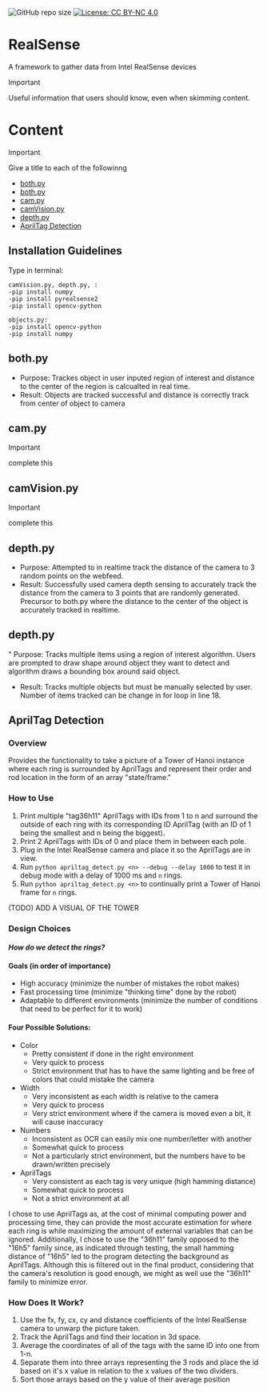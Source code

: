 ![GitHub repo size](https://img.shields.io/github/repo-size/CALHCI/RealSense)
[![License: CC BY-NC 4.0](https://img.shields.io/badge/License-CC%20BY--NC%204.0-lightgrey.svg)](https://creativecommons.org/licenses/by-nc/4.0/)

# RealSense
A framework to gather data from Intel RealSense devices
>[!IMPORTANT] 
> Useful information that users should know, even when skimming content.


# Content
> [!IMPORTANT]
> Give a title to each of the followinng

- [both.py](#Installation-Guidelines)
- [both.py](#both.py)
- [cam.py](#cam.py)
- [camVision.py](#camVision.py)
- [depth.py](#depth.py)
- [AprilTag Detection](#AprilTag-Detection)

## Installation Guidelines 

Type in terminal:
```
camVision.py, depth.py, :
-pip install numpy
-pip install pyrealsense2
-pip install opencv-python

objects.py:
-pip install opencv-python
-pip install numpy
```

## both.py
* Purpose: Trackes object in user inputed region of interest and distance to the center of the region is calcualted in 
real time.
* Result: Objects are tracked successful and distance is correctly track from center of object to camera

## cam.py

> [!IMPORTANT]
> complete this

## camVision.py

> [!IMPORTANT]
> complete this

## depth.py

* Purpose: Attempted to in realtime track the distance of the camera to 3 random points on the webfeed.
* Result: Successfully used camera depth sensing to accurately track the distance from the camera
to 3 points that are randomly generated. Precursor to both.py where the distance to the center
of the object is accurately tracked in realtime.

## depth.py

" Purpose: Tracks multiple items using a region of interest algorithm. Users are prompted to draw
shape around object they want to detect and algorithm draws a bounding box around said object.
* Result: Tracks multiple objects but must be manually selected by user. Number of items tracked can 
be change in for loop in line 18.

## AprilTag Detection
### Overview
Provides the functionality to take a picture of a Tower of Hanoi instance where each ring is surrounded by AprilTags and represent their order and rod location in the form of an array "state/frame."

### How to Use
1. Print multiple "tag36h11" AprilTags with IDs from 1 to n and surround the outside of each ring with its corresponding ID AprilTag (with an ID of 1 being the smallest and n being the biggest).
2. Print 2 AprilTags with IDs of 0 and place them in between each pole.
3. Plug in the Intel RealSense camera and place it so the AprilTags are in view.
4. Run `python apriltag_detect.py <n> --debug --delay 1000` to test it in debug mode with a delay of 1000 ms and `n` rings.
5. Run `python apriltag_detect.py <n>` to continually print a Tower of Hanoi frame for `n` rings.

(TODO) ADD A VISUAL OF THE TOWER

### Design Choices
#### *How do we detect the rings?*
#### Goals (in order of importance)
* High accuracy (minimize the number of mistakes the robot makes)
* Fast processing time (minimize "thinking time" done by the robot)
* Adaptable to different environments (minimize the number of conditions that need to be perfect for it to work)

#### Four Possible Solutions:
* Color
    * Pretty consistent if done in the right environment
    * Very quick to process
    * Strict environment that has to have the same lighting and be free of colors that could mistake the camera
* Width
    * Very inconsistent as each width is relative to the camera
    * Very quick to process
    * Very strict environment where if the camera is moved even a bit, it will cause inaccuracy
* Numbers
    * Inconsistent as OCR can easily mix one number/letter with another
    * Somewhat quick to process
    * Not a particularly strict environment, but the numbers have to be drawn/written precisely
* AprilTags
    * Very consistent as each tag is very unique (high hamming distance)
    * Somewhat quick to process
    * Not a strict environment at all

I chose to use AprilTags as, at the cost of minimal computing power and processing time, they can provide the most accurate estimation for where each ring is while maximizing the amount of external variables that can be ignored. Additionally, I chose to use the "36h11" family opposed to the "16h5" family since, as indicated through testing, the small hamming distance of "16h5" led to the program detecting the background as AprilTags. Although this is filtered out in the final product, considering that the camera's resolution is good enough, we might as well use the "36h11" family to minimize error.

### How Does It Work?
1. Use the fx, fy, cx, cy and distance coefficients of the Intel RealSense camera to unwarp the picture taken.
2. Track the AprilTags and find their location in 3d space.
3. Average the coordinates of all of the tags with the same ID into one from 1-n.
4. Separate them into three arrays representing the 3 rods and place the id based on it's x value in relation to the x values of the two dividers.
5. Sort those arrays based on the y value of their average position



